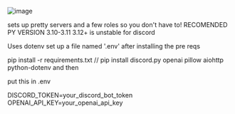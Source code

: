![image](https://github.com/user-attachments/assets/289b8671-23ad-4b4d-9fb1-a35005a4e7ff)

sets up pretty servers and a few roles so you don't have to!
RECOMENDED PY VERSION 3.10-3.11 3.12+ is unstable for discord


Uses dotenv set up a file named '.env' after installing the pre reqs

pip install -r requirements.txt
//
pip install discord.py openai pillow aiohttp python-dotenv
and then


put this in .env 





DISCORD_TOKEN=your_discord_bot_token
OPENAI_API_KEY=your_openai_api_key
